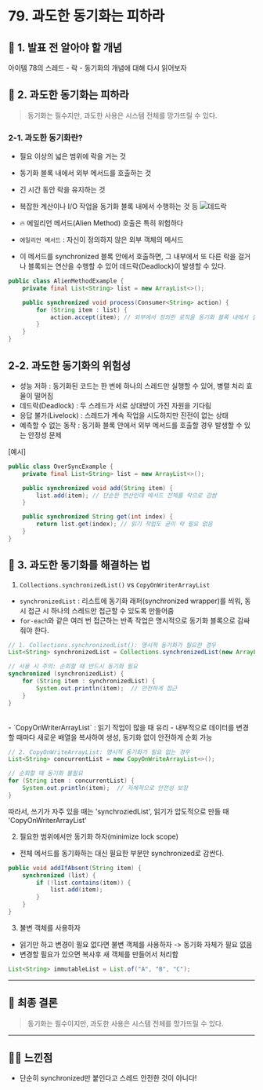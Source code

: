 # 79. 과도한 동기화는 피하라

## 📌 1. 발표 전 알아야 할 개념

아이템 78의 스레드 - 락 - 동기화의 개념에 대해 다시 읽어보자
<br>

## 📕 2. 과도한 동기화는 피하라

> 동기화는 필수지만, 과도한 사용은 시스템 전체를 망가뜨릴 수 있다.

### 2-1. 과도한 동기화란?

- 필요 이상의 넓은 범위에 락을 거는 것
- 동기화 블록 내에서 외부 메서드를 호출하는 것
- 긴 시간 동안 락을 유지하는 것
- 복잡한 계산이나 I/O 작업을 동기화 블록 내에서 수행하는 것 등
  ![데드락](https://i.ibb.co/DDL4vPXj/8.png)

- 🔥 에일리언 메서드(Alien Method) 호출은 특히 위험하다
- `에일리언 메서드` : 자신이 정의하지 않은 외부 객체의 메서드
- 이 메서드를 synchronized 블록 안에서 호출하면, 그 내부에서 또 다른 락을 걸거나 블록되는 연산을 수행할 수 있어 데드락(Deadlock)이 발생할 수 있다.

```java
public class AlienMethodExample {
    private final List<String> list = new ArrayList<>();

    public synchronized void process(Consumer<String> action) {
        for (String item : list) {
            action.accept(item); // 외부에서 정의한 로직을 동기화 블록 내에서 실행
        }
    }
}
```

## 2-2. 과도한 동기화의 위험성

- 성능 저하 : 동기화된 코드는 한 번에 하나의 스레드만 실행할 수 있어, 병렬 처리 효율이 떨어짐
- 데드락(Deadlock) : 두 스레드가 서로 상대방이 가진 자원을 기다림
- 응답 불가(Livelock) : 스레드가 계속 작업을 시도하지만 진전이 없는 상태
- 예측할 수 없는 동작 : 동기화 블록 안에서 외부 메서드를 호출할 경우 발생할 수 있는 안정성 문제

[예시]

```java
public class OverSyncExample {
    private final List<String> list = new ArrayList<>();

    public synchronized void add(String item) {
        list.add(item); // 단순한 연산인데 메서드 전체를 락으로 감쌈
    }

    public synchronized String get(int index) {
        return list.get(index); // 읽기 작업도 굳이 락 필요 없음
    }
}
```

## 🧷 3. 과도한 동기화를 해결하는 법

1. `Collections.synchronizedList()` vs `CopyOnWriterArrayList`

- `synchronizedList` : 리스트에 동기화 래퍼(synchronized wrapper)를 씌워, 동시 접근 시 하나의 스레드만 접근할 수 있도록 만들어줌
- `for-each`와 같은 여러 번 접근하는 반족 작업은 명시적으로 동기화 블록으로 감싸줘야 한다.

```java
// 1. Collections.synchronizedList(): 명시적 동기화가 필요한 경우
List<String> synchronizedList = Collections.synchronizedList(new ArrayList<>());

// 사용 시 주의: 순회할 때 반드시 동기화 필요
synchronized (synchronizedList) {
    for (String item : synchronizedList) {
        System.out.println(item);  // 안전하게 접근
    }
}
```

<br>
- `CopyOnWriterArrayList` : 읽기 작업이 많을 때 유리
- 내부적으로 데이터를 변경할 때마다 새로운 배열을 복사하여 생성, 동기화 없이 안전하게 순회 가능

```java
// 2. CopyOnWriteArrayList: 명시적 동기화가 필요 없는 경우
List<String> concurrentList = new CopyOnWriteArrayList<>();

// 순회할 때 동기화 불필요
for (String item : concurrentList) {
    System.out.println(item);  // 자체적으로 안전성 보장
}
```

따라서, 쓰기가 자주 있을 때는 'synchroziedList', 읽기가 압도적으로 만들 때 'CopyOnWriterArrayList'

2. 필요한 범위에서만 동기화 하자(minimize lock scope)

- 전체 메서드를 동기화하는 대신 필요한 부분만 synchronized로 감싼다.

```java
public void addIfAbsent(String item) {
    synchronized (list) {
        if (!list.contains(item)) {
            list.add(item);
        }
    }
}
```

3. 불변 객체를 사용하자

- 읽기만 하고 변경이 필요 없다면 불변 객체를 사용하자 -> 동기화 자체가 필요 없음
- 변경할 필요가 있으면 복사후 새 객체를 만들어서 처리함

```java
List<String> immutableList = List.of("A", "B", "C");
```

---

## 🤖 최종 결론

> 동기화는 필수이지만, 과도한 사용은 시스템 전체를 망가뜨릴 수 있다.

---

## 😶‍🌫️ 느낀점

- 단순히 synchronized만 붙인다고 스레드 안전한 것이 아니다!
